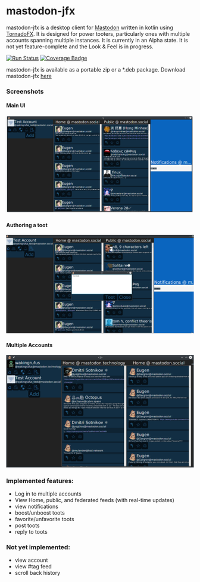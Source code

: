 # mastodon-jfx
mastodon-jfx is a desktop client for [Mastodon](joinmastodon.org) 
written in kotlin using [TornadoFX](https://github.com/edvin/tornadofx).
It is designed for power tooters, particularly ones with multiple accounts spanning multiple instances.
It is currently in an Alpha state. It is not yet feature-complete and the Look & Feel is in progress.

[![Run Status](https://api.shippable.com/projects/5963fce801ed240700ba5431/badge?branch=master)](https://app.shippable.com/github/wakingrufus/mastodon-jfx)
[![Coverage Badge](https://api.shippable.com/projects/5963fce801ed240700ba5431/coverageBadge?branch=master)](https://app.shippable.com/github/wakingrufus/mastodon-jfx)

mastodon-jfx is available as a portable zip or a *.deb package.
Download mastodon-jfx [here](https://github.com/wakingrufus/mastodon-jfx/wiki/Download)

### Screenshots

#### Main UI
![Main Screenshot](docs/main.png)

#### Authoring a toot
![Toot Screenshot](docs/toot.png)

#### Multiple Accounts
![Toot Screenshot](docs/multiple-accounts.png)

### Implemented features:
- Log in to multiple accounts
- View Home, public, and federated feeds (with real-time updates)
- view notifications
- boost/unboost toots
- favorite/unfavorite toots
- post toots
- reply to toots

### Not yet implemented:
- view account
- view #tag feed
- scroll back history